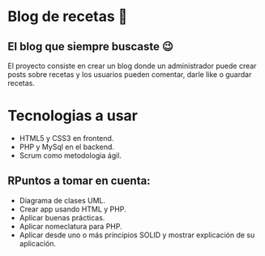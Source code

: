 # Blog de recetas 🥙
## El blog que siempre buscaste 😉

El proyecto consiste en crear un blog donde un administrador puede crear posts sobre recetas y los usuarios pueden comentar, darle like o guardar recetas.

# Tecnologias a usar

- HTML5 y CSS3 en frontend.
- PHP y MySql en el backend.
- Scrum como metodologia ágil.

## RPuntos a tomar en cuenta:

- Diagrama de clases UML.
- Crear app usando HTML y PHP.
- Aplicar buenas prácticas.
- Aplicar nomeclatura para PHP.
- Aplicar desde uno o más principios SOLID y mostrar explicación de su aplicación.
